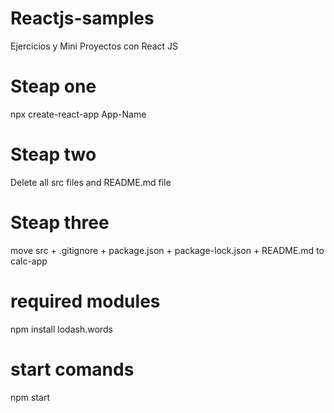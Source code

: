 # Reactjs-samples
Ejercicios y Mini Proyectos con React JS
# Steap one
npx create-react-app App-Name
# Steap two
Delete all src files and README.md file 
# Steap three
move src + .gitignore + package.json + package-lock.json + README.md to calc-app
# required modules
npm install lodash.words
# start comands
npm start
